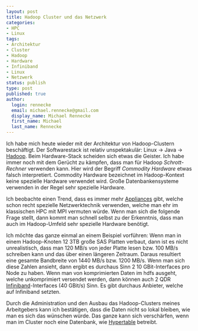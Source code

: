 ```yaml
---
layout: post
title: Hadoop Cluster und das Netzwerk
categories:
- HPC
- Linux
tags:
- Architektur
- Cluster
- Hadoop
- Hardware
- Infiniband
- Linux
- Netzwerk
status: publish
type: post
published: true
author:
  login: rennecke
  email: michael.rennecke@gmail.com
  display_name: Michael Rennecke
  first_name: Michael
  last_name: Rennecke
---
```


Ich habe mich heute wieder mit der Architektur von Hadoop-Clustern beschäftigt. Der Softwarestack ist relativ unspektakulär: Linux -> Java -> [Hadoop].
Beim Hardware-Stack scheiden sich etwas die Geister. Ich habe immer noch mit dem Gerücht zu kämpfen, dass man für Hadoop _Schrott-Rechner_ 
verwenden kann. Hier wird der Begriff _Commodity Hardware_ etwas falsch interpretiert. Commodity Hardware bezeichnet im
Hadoop-Kontext keine spezielle Hardware verwendet wird. Große Datenbankensysteme verwenden in der Regel sehr spezielle Hardware.


Ich beobachte einen Trend, dass es immer mehr [Appliances] gibt, welche schon recht spezielle Netzwerktechnik verwenden,
welche man ehr im klassischen HPC mit MPI vermuten würde. Wenn man sich die folgende Frage stellt, dann kommt man schnell
selbst zu der Erkenntnis, dass man auch im Hadoop-Umfeld sehr spezielle Hardware benötigt.


Ich möchte das ganze einmal an einem Beispiel vorführen: Wenn man in einem Hadoop-Knoten 12 3TB große SAS Platten verbaut,
dann ist es nicht unrealistisch, dass man 120 MB/s von jeder Platte lesen bzw. 100 MB/s schreiben kann und das über einen
längeren Zeitraum. Daraus resultiert eine gesamte Bandbreite von 1440 MB/s bzw. 1200 MB/s. Wenn man sich diese Zahlen ansieht,
dann ergibt es durchaus Sinn 2 10 GBit-Interfaces pro Node zu haben. Wenn man von komprimierten Daten im hdfs ausgeht,
welche unkomprimiert versendet werden, dann können auch 2 QDR [Infiniband]-Interfaces (40 GBit/s) Sinn. Es gibt durchaus Anbieter, 
welche auf Infiniband setzten.


Durch die Administration und den Ausbau das Hadoop-Clusters meines Arbeitgebers kann ich bestätigen, dass die Daten nicht so lokal
bleiben, wie man es sich das wünschen würde. Das ganze kann sich verschärfen, wenn man im
Cluster noch eine Datenbank, wie [Hypertable] betreibt.

[Hypertable]: http://hypertable.com/
[Appliances]: http://de.wikipedia.org/wiki/Appliance
[Hadoop]: http://hadoop.apache.org/
[Infiniband]: http://de.wikipedia.org/wiki/InfiniBand
